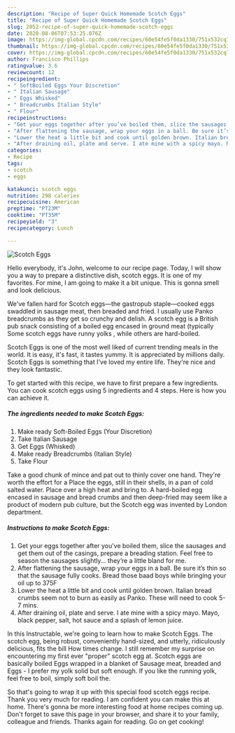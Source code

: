 ```yaml
---
description: "Recipe of Super Quick Homemade Scotch Eggs"
title: "Recipe of Super Quick Homemade Scotch Eggs"
slug: 2052-recipe-of-super-quick-homemade-scotch-eggs
date: 2020-08-06T07:53:25.076Z
image: https://img-global.cpcdn.com/recipes/60e54fe5f0da1330/751x532cq70/scotch-eggs-recipe-main-photo.jpg
thumbnail: https://img-global.cpcdn.com/recipes/60e54fe5f0da1330/751x532cq70/scotch-eggs-recipe-main-photo.jpg
cover: https://img-global.cpcdn.com/recipes/60e54fe5f0da1330/751x532cq70/scotch-eggs-recipe-main-photo.jpg
author: Francisco Phillips
ratingvalue: 3.6
reviewcount: 12
recipeingredient:
- " SoftBoiled Eggs Your Discretion"
- " Italian Sausage"
- " Eggs Whisked"
- " Breadcrumbs Italian Style"
- " Flour"
recipeinstructions:
- "Get your eggs together after you’ve boiled them, slice the sausages and get them out of the casings, prepare a breading station. Feel free to season the sausages slightly... they’re a little bland for me."
- "After flattening the sausage, wrap your eggs in a ball. Be sure it’s thin so that the sausage fully cooks. Bread those baad boys while bringing your oil up to 375F"
- "Lower the heat a little bit and cook until golden brown. Italian bread crumbs seem not to burn as easily as Panko. These will need to cook 5-7 mins."
- "After draining oil, plate and serve. I ate mine with a spicy mayo. Mayo, black pepper, salt, hot sauce and a splash of lemon juice."
categories:
- Recipe
tags:
- scotch
- eggs

katakunci: scotch eggs 
nutrition: 298 calories
recipecuisine: American
preptime: "PT23M"
cooktime: "PT35M"
recipeyield: "3"
recipecategory: Lunch

---
```



![Scotch Eggs](https://img-global.cpcdn.com/recipes/60e54fe5f0da1330/751x532cq70/scotch-eggs-recipe-main-photo.jpg)

Hello everybody, it's John, welcome to our recipe page. Today, I will show you a way to prepare a distinctive dish, scotch eggs. It is one of my favorites. For mine, I am going to make it a bit unique. This is gonna smell and look delicious.

We&#39;ve fallen hard for Scotch eggs—the gastropub staple—cooked eggs swaddled in sausage meat, then breaded and fried. I usually use Panko breadcrumbs as they get so crunchy and delish. A scotch egg is a British pub snack consisting of a boiled egg encased in ground meat (typically Some scotch eggs have runny yolks , while others are hard-boiled.

Scotch Eggs is one of the most well liked of current trending meals in the world. It is easy, it's fast, it tastes yummy. It is appreciated by millions daily. Scotch Eggs is something that I've loved my entire life. They're nice and they look fantastic.


To get started with this recipe, we have to first prepare a few ingredients. You can cook scotch eggs using 5 ingredients and 4 steps. Here is how you can achieve it.

<!--inarticleads1-->

##### The ingredients needed to make Scotch Eggs:

1. Make ready  Soft-Boiled Eggs (Your Discretion)
1. Take  Italian Sausage
1. Get  Eggs (Whisked)
1. Make ready  Breadcrumbs (Italian Style)
1. Take  Flour


Take a good chunk of mince and pat out to thinly cover one hand. They&#39;re worth the effort for a Place the eggs, still in their shells, in a pan of cold salted water. Place over a high heat and bring to. A hard-boiled egg encased in sausage and bread crumbs and then deep-fried may seem like a product of modern pub culture, but the Scotch egg was invented by London department. 

<!--inarticleads2-->

##### Instructions to make Scotch Eggs:

1. Get your eggs together after you’ve boiled them, slice the sausages and get them out of the casings, prepare a breading station. Feel free to season the sausages slightly... they’re a little bland for me.
1. After flattening the sausage, wrap your eggs in a ball. Be sure it’s thin so that the sausage fully cooks. Bread those baad boys while bringing your oil up to 375F
1. Lower the heat a little bit and cook until golden brown. Italian bread crumbs seem not to burn as easily as Panko. These will need to cook 5-7 mins.
1. After draining oil, plate and serve. I ate mine with a spicy mayo. Mayo, black pepper, salt, hot sauce and a splash of lemon juice.


In this Instructable, we&#39;re going to learn how to make Scotch Eggs. The scotch egg, being robust, conveniently hand-sized, and utterly, ridiculously delicious, fits the bill How times change. I still remember my surprise on encountering my first ever &#34;proper&#34; scotch egg at. Scotch eggs are basically boiled Eggs wrapped in a blanket of Sausage meat, breaded and Eggs - I prefer my yolk solid but soft enough. If you like the running yolk, feel free to boil, simply soft boil the. 

So that's going to wrap it up with this special food scotch eggs recipe. Thank you very much for reading. I am confident you can make this at home. There's gonna be more interesting food at home recipes coming up. Don't forget to save this page in your browser, and share it to your family, colleague and friends. Thanks again for reading. Go on get cooking!
